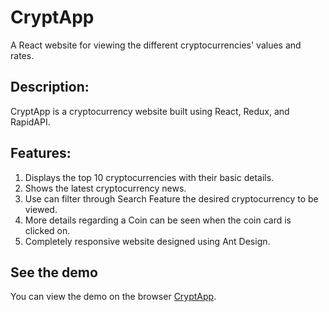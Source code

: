 # CryptApp
A React website for viewing the different cryptocurrencies' values and rates.


## Description:

CryptApp is a cryptocurrency website built using React, Redux, and RapidAPI.

## Features:
1. Displays the top 10 cryptocurrencies with their basic details.
2. Shows the latest cryptocurrency news.
3. Use can filter through Search Feature the desired cryptocurrency to be viewed.
4. More details regarding a Coin can be seen when the coin card is clicked on.
4. Completely responsive website designed using Ant Design.

## See the demo

You can view the demo on the browser [CryptApp](https://zinny-crypto.netlify.app/).
